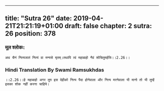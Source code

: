 
---
title: "Sutra 26"
date: 2019-04-21T21:21:19+01:00
draft: false
chapter: 2
sutra: 26
position: 378
---
### मूल श्लोकः:
```
अथ चैनं नित्यजातं नित्यं वा मन्यसे मृतम्।तथापि त्वं महाबाहो नैवं शोचितुमर्हसि।।2.26।।

```

### Hindi Translation By Swami Ramsukhdas
```
।।2.26।।हे महाबाहो अगर तुम इस देहीको नित्य पैदा होनेवाला और नित्य मरनेवाला भी मानो तो भी तुम्हें इसका शोक नहीं करना चाहिये।

```

